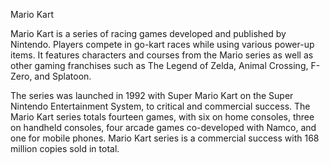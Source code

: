 Mario Kart

Mario Kart is a series of racing games developed and published by Nintendo. Players compete in go-kart races while using various power-up items. 
It features characters and courses from the Mario series as well as other gaming franchises such as The Legend of Zelda, Animal Crossing, F-Zero, and Splatoon.

The series was launched in 1992 with Super Mario Kart on the Super Nintendo Entertainment System, to critical and commercial success. 
The Mario Kart series totals fourteen games, with six on home consoles, three on handheld consoles, four arcade games co-developed with Namco, and one for mobile phones.
Mario Kart series is a commercial success with 168 million copies sold in total. 

